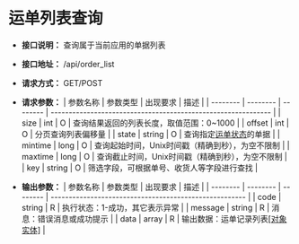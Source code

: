 # 运单列表查询

- **接口说明：** 查询属于当前应用的单据列表
- **接口地址：** /api/order_list
- **请求方式：** GET/POST
- **请求参数：**
    | 参数名称 | 参数类型 | 出现要求 | 描述                                                          |
    | -------- | -------- | -------- | ------------------------------------------------------------- |
    | size     | int      | O        | 查询结果返回的列表长度，取值范围：0~1000                      |
    | offset   | int      | O        | 分页查询列表偏移量                                            |
    | state    | string   | O        | 查询指定[运单状态](../enums.md#单据状态-idorder_status)的单据 |
    | mintime  | long     | O        | 查询起始时间，Unix时间戳（精确到秒），为空不限制              |
    | maxtime  | long     | O        | 查询截止时间，Unix时间戳（精确到秒），为空不限制              |
    | key      | string   | O        | 筛选字段，可根据单号、收货人等字段进行查找                    |

- **输出参数：**
    | 参数名称 | 参数类型 | 出现要求 | 描述                                                   |
    | -------- | -------- | -------- | ------------------------------------------------------ |
    | code     | string   | R        | 执行状态：1-成功，其它表示异常                         |
    | message  | string   | R        | 消息：错误消息或成功提示                               |
    | data     | array    | R        | 输出数据：运单记录列表[[对象实体]](../entity/order.md) |
